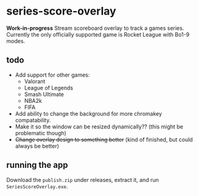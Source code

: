 # series-score-overlay
**Work-in-progress**
Stream scoreboard overlay to track a games series. Currently the only officially supported game is Rocket League with Bo1-9 modes.

## todo
* Add support for other games:
  - Valorant
  - League of Legends
  - Smash Ultimate
  - NBA2k
  - FIFA
* Add ability to change the background for more chromakey compatability.
* Make it so the window can be resized dynamically?? (this might be problematic though)
* ~~Change overlay design to something better~~ (kind of finished, but could always be better)

## running the app
Download the `publish.zip` under releases, extract it, and run `SeriesScoreOverlay.exe`.
